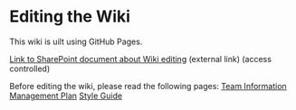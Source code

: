 # Editing the Wiki

This wiki is uilt using GitHub Pages.

[Link to SharePoint document about Wiki editing](https://virginiatech.sharepoint.com/:w:/r/sites/HPS/Shared%20Documents/Administrative/Information%20Restructuring%20Project%20Notebook.docx?d=wbf9cf2f705f64dec8628b39f00b53fec&csf=1&web=1&e=jR0LMu&nav=eyJoIjoiMTc5MDc3NDk4In0%3D) (external link) (access controlled)

Before editing the wiki, please read the following pages:
[Team Information Management Plan](vt-hps.github.io/methods_and_processes/information_management/information-management-plan.md)
[Style Guide](wiki-style-guide.md)